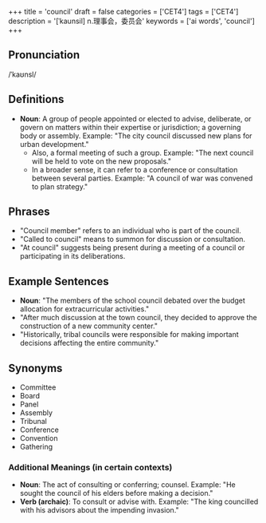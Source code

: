 +++
title = 'council'
draft = false
categories = ['CET4']
tags = ['CET4']
description = '[ˈkaunsil] n.理事会，委员会'
keywords = ['ai words', 'council']
+++

## Pronunciation
/ˈkaʊnsl/

## Definitions
- **Noun**: A group of people appointed or elected to advise, deliberate, or govern on matters within their expertise or jurisdiction; a governing body or assembly. Example: "The city council discussed new plans for urban development."
  - Also, a formal meeting of such a group. Example: "The next council will be held to vote on the new proposals."
  - In a broader sense, it can refer to a conference or consultation between several parties. Example: "A council of war was convened to plan strategy."

## Phrases
- "Council member" refers to an individual who is part of the council.
- "Called to council" means to summon for discussion or consultation.
- "At council" suggests being present during a meeting of a council or participating in its deliberations.

## Example Sentences
- **Noun**: "The members of the school council debated over the budget allocation for extracurricular activities."
- "After much discussion at the town council, they decided to approve the construction of a new community center."
- "Historically, tribal councils were responsible for making important decisions affecting the entire community."

## Synonyms
- Committee
- Board
- Panel
- Assembly
- Tribunal
- Conference
- Convention
- Gathering

### Additional Meanings (in certain contexts)
- **Noun**: The act of consulting or conferring; counsel. Example: "He sought the council of his elders before making a decision."
- **Verb (archaic)**: To consult or advise with. Example: "The king councilled with his advisors about the impending invasion."
